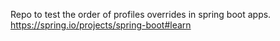 Repo to test the order of profiles overrides in spring boot apps.
https://spring.io/projects/spring-boot#learn
